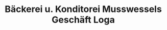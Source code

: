 ---
title: "Bäckerei u. Konditorei Musswessels Geschäft Loga"
url: /leer-ostfriesland/baeckerei-u-konditorei-musswessels-geschaeft-loga/
shop: Bäckerei
---